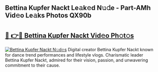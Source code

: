 ## Bettina Kupfer Nackt Le𝚊k𝚎d N𝚞𝚍e - Part-AMh Vid𝚎o Le𝚊ks Photos QX90b

# <h2><a href="http://fbau4rk.evod.top/?m=Bettina+Kupfer+Nackt">🔗 👉🔴 Bettina Kupfer Nackt Vid𝚎o Ph𝚘t𝚘s</a></h2>

[![Bettina Kupfer Nackt N𝚞d𝚎s](https://i.imgur.com/8V9OHl7.gif)](http://fbau4rk.evod.top/?m=Bettina+Kupfer+Nackt)
Digital creator Bettina Kupfer Nackt known for dance trend performances and lifestyle vlogs. Charismatic leader Bettina Kupfer Nackt, admired for their vision, passion, and unwavering commitment to their cause. 

